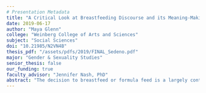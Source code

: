 ```yaml
---
# Presentation Metadata
title: "A Critical Look at Breastfeeding Discourse and its Meaning-Making Work for Mothers"
date: 2019-06-17
author: "Maya Glenn"
college: "Weinberg College of Arts and Sciences"
subject: "Social Sciences"
doi: "10.21985/N2VN4B"
thesis_pdf: "/assets/pdfs/2019/FINAL_Sedeno.pdf"
major: "Gender & Sexuality Studies"
senior_thesis: false
our_funding: true
faculty_advisor: "Jennifer Nash, PhD"
abstract: "The decision to breastfeed or formula feed is a largely contested one by mothers, healthcare administrators, and politicians. Yet, research suggests that both breastfeeding and formula feeding are healthy ways to provide nourishment to newborn babies. Considering this, I sought to analyze why this decision is such a site of contestation. I did this by critically analyzing the meaning-making work that breastfeeding discourse had for women during the historically significant moment when Rhode Island, Massachusetts, and New York implemented measures limiting mothers’ ability to access formula in hospitals between 2011 and 2012. I identified and analyzed recurring themes in blog posts and articles on news websites that highlighted how both the healthcare administrators and politicians in favor of these pro-breastfeeding efforts and their critics discussed breastfeeding and formula feeding. I found that the pro-breastfeeding politicians and healthcare administrators did not meaningfully center the desires of the very bodies being discussed- the mothers. They also positioned formula feeding mothers as immoral and lazy. I argue that both of these sentiments discursively dehumanize mothers. Even whilst the critics provided critiques that meaningfully recentered mothers’ desires, they also made discursive choices that epitomized breastfeeding in ways that supported the pro-breastfeeding discourse that dehumanized women. This research is of significance because it helps us understand that institutional pro-breastfeeding efforts are less about the nourishment of infants and more-so about disregarding the desires that mothers have for their bodies, life experiences, and children, as well as placing moral judgements onto mothers in ways that dehumanize them."
---
```

